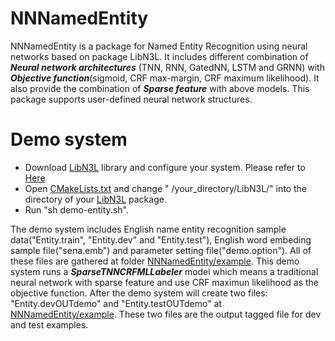 NNNamedEntity
======
NNNamedEntity is a package for Named Entity Recognition using neural networks based on package LibN3L. It includes different combination of ***Neural network architectures*** (TNN, RNN, GatedNN, LSTM and GRNN) with ***Objective function***(sigmoid, CRF max-margin, CRF maximum likelihood). It also provide the combination of ***Sparse feature*** with above models. This package supports user-defined neural network structures.

Demo system
======
* Download [LibN3L](https://github.com/SUTDNLP/LibN3L) library and configure your system. Please refer to [Here](https://github.com/SUTDNLP/LibN3L)
* Open [CMakeLists.txt](CMakeLists.txt) and change " /your_directory/LibN3L/" into the directory of your [LibN3L](https://github.com/SUTDNLP/LibN3L) package.
* Run "sh demo-entity.sh".

The demo system includes English name entity recognition sample data("Entity.train", "Entity.dev" and "Entity.test"), English word embeding sample file("sena.emb") and parameter setting file("demo.option"). All of these files are gathered at folder [NNNamedEntity/example](example). 
This demo system runs a ***SparseTNNCRFMLLabeler*** model which means a traditional neural network with sparse feature and use CRF maximun likelihood as the objective function. 
After the demo system will create two files: "Entity.devOUTdemo" and "Entity.testOUTdemo" at [NNNamedEntity/example](example). These two files are the output tagged file for dev and test examples.